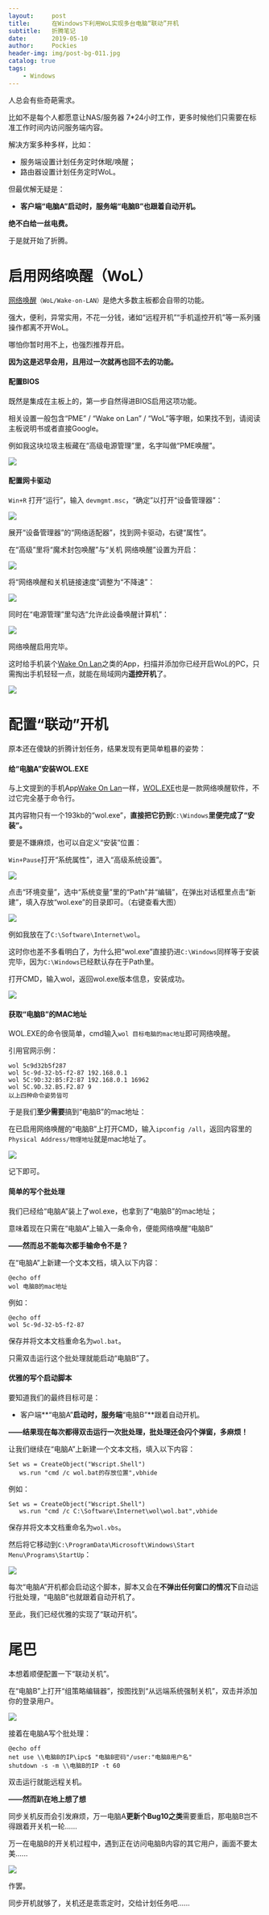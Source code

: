 ```yaml
---
layout:     post
title:      在Windows下利用WoL实现多台电脑“联动”开机
subtitle:   折腾笔记
date:       2019-05-10
author:     Pockies
header-img: img/post-bg-011.jpg
catalog: true
tags:
    - Windows
---
```


人总会有些奇葩需求。

比如不是每个人都愿意让NAS/服务器 7*24小时工作，更多时候他们只需要在标准工作时间内访问服务端内容。

解决方案多种多样，比如：

- 服务端设置计划任务定时休眠/唤醒；
- 路由器设置计划任务定时WoL。

但最优解无疑是：

- **客户端“电脑A”启动时，服务端“电脑B”也跟着自动开机。**

**绝不白给一丝电费。**

于是就开始了折腾。

# 启用网络唤醒（WoL）

[网络唤醒](https://zh.wikipedia.org/wiki/%E7%B6%B2%E8%B7%AF%E5%96%9A%E9%86%92)`（WoL/Wake-on-LAN）`是绝大多数主板都会自带的功能。

强大，便利，异常实用，不花一分钱，诸如“远程开机”“手机遥控开机”等一系列骚操作都离不开WoL。

哪怕你暂时用不上，也强烈推荐开启。

**因为这是迟早会用，且用过一次就再也回不去的功能。**

#### 配置BIOS

既然是集成在主板上的，第一步自然得进BIOS启用这项功能。

相关设置一般包含“PME” / “Wake on Lan” / “WoL”等字眼，如果找不到，请阅读主板说明书或者直接Google。

例如我这块垃圾主板藏在“高级电源管理”里，名字叫做“PME唤醒”。

![](https://cdn.jsdelivr.net/gh/Pockies/pic/master/741f9461ly1g2wassl4eij21400mm4m0.jpg)

#### 配置网卡驱动

`Win+R` 打开“运行”，输入 `devmgmt.msc`，“确定”以打开“设备管理器”：

![](https://cdn.jsdelivr.net/gh/Pockies/pic/master/%E8%BF%90%E8%A1%8C(473).png)

展开“设备管理器”的“网络适配器”，找到网卡驱动，右键“属性”。

在“高级”里将“魔术封包唤醒”与“关机 网络唤醒”设置为开启：

![](https://cdn.jsdelivr.net/gh/Pockies/pic/master/Realtek%20PCIe%20GBE%20Family%20Controller%20%E5%B1%9E%E6%80%A7(471).png)

将“网络唤醒和关机链接速度”调整为“不降速”：

![](https://cdn.jsdelivr.net/gh/Pockies/pic/20200707002531.png)

同时在“电源管理”里勾选“允许此设备唤醒计算机”：

![](https://cdn.jsdelivr.net/gh/Pockies/pic/master/Realtek%20PCIe%20GBE%20Family%20Controller%20%E5%B1%9E%E6%80%A7(475).png)

网络唤醒启用完毕。

这时给手机装个[Wake On Lan](https://play.google.com/store/apps/details?id=co.uk.mrwebb.wakeonlan)之类的App，扫描并添加你已经开启WoL的PC，只需掏出手机轻轻一点，就能在局域网内**遥控开机**了。

![](https://cdn.jsdelivr.net/gh/Pockies/pic/master/Screenshot_20190510-171940.png)

# 配置“联动”开机

原本还在傻缺的折腾计划任务，结果发现有更简单粗暴的姿势：

#### 给“电脑A”安装WOL.EXE

与上文提到的手机App[Wake On Lan](https://play.google.com/store/apps/details?id=co.uk.mrwebb.wakeonlan)一样，[WOL.EXE](https://www.gammadyne.com/cmdline.htm#wol)也是一款网络唤醒软件，不过它完全基于命令行。

其内容物只有一个193kb的“wol.exe”，**直接把它扔到**`C:\Windows`**里便完成了“安装”。**

要是不嫌麻烦，也可以自定义“安装”位置：

`Win+Pause`打开“系统属性”，进入“高级系统设置”。

![](https://cdn.jsdelivr.net/gh/Pockies/pic/master/%E7%B3%BB%E7%BB%9F(479).png)

点击“环境变量”，选中“系统变量”里的“Path”并“编辑”，在弹出对话框里点击“新建”，填入存放“wol.exe”的目录即可。（右键查看大图）

![](https://cdn.jsdelivr.net/gh/Pockies/pic/master/%E7%BC%96%E8%BE%91%E7%8E%AF%E5%A2%83%E5%8F%98%E9%87%8F(480).png)

例如我放在了`C:\Software\Internet\wol`。

这时你也差不多看明白了，为什么把“wol.exe”直接扔进`C:\Windows`同样等于安装完毕，因为`C:\Windows`已经默认存在于Path里。

打开CMD，输入wol，返回wol.exe版本信息，安装成功。

![](https://cdn.jsdelivr.net/gh/Pockies/pic/master/Administrator_%20%E5%91%BD%E4%BB%A4%E6%8F%90%E7%A4%BA%E7%AC%A6(481).png)

#### 获取“电脑B”的MAC地址

WOL.EXE的命令很简单，cmd输入`wol 目标电脑的mac地址`即可网络唤醒。

引用官网示例：

```
wol 5c9d32b5f287
wol 5c-9d-32-b5-f2-87 192.168.0.1
wol 5C:9D:32:B5:F2:87 192.168.0.1 16962
wol 5C.9D.32.B5.F2.87 9
以上四种命令姿势皆可
```

于是我们**至少需要**搞到“电脑B”的mac地址：

在已启用网络唤醒的“电脑B”上打开CMD，输入`ipconfig /all`，返回内容里的`Physical Address/物理地址`就是mac地址了。

![](https://cdn.jsdelivr.net/gh/Pockies/pic/master/Administrator_%20%E5%91%BD%E4%BB%A4%E6%8F%90%E7%A4%BA%E7%AC%A6(477).png)

记下即可。

#### 简单的写个批处理

我们已经给“电脑A”装上了wol.exe，也拿到了“电脑B”的mac地址；

意味着现在只需在“电脑A”上输入一条命令，便能网络唤醒“电脑B”

**——然而总不能每次都手输命令不是？**

在“电脑A”上新建一个文本文档，填入以下内容：

```
@echo off
wol 电脑B的mac地址
```

例如：

```
@echo off
wol 5c-9d-32-b5-f2-87
```

保存并将文本文档重命名为`wol.bat`。

只需双击运行这个批处理就能启动“电脑B”了。

#### 优雅的写个启动脚本

要知道我们的最终目标可是：

- 客户端**“电脑A”**启动时，服务端**“电脑B”**跟着自动开机。

**——结果现在每次都得双击运行一次批处理，批处理还会闪个弹窗，多麻烦！**

让我们继续在“电脑A”上新建一个文本文档，填入以下内容：

```
Set ws = CreateObject("Wscript.Shell") 
   ws.run "cmd /c wol.bat的存放位置",vbhide
```

例如：

```
Set ws = CreateObject("Wscript.Shell") 
   ws.run "cmd /c C:\Software\Internet\wol\wol.bat",vbhide
```

保存并将文本文档重命名为`wol.vbs`。

然后将它移动到`C:\ProgramData\Microsoft\Windows\Start Menu\Programs\StartUp`：

![](https://cdn.jsdelivr.net/gh/Pockies/pic/master/%E5%90%AF%E5%8A%A8(482).png)

每次“电脑A”开机都会启动这个脚本，脚本又会在**不弹出任何窗口的情况下**自动运行批处理，“电脑B”也就跟着自动开机了。

至此，我们已经优雅的实现了“联动开机”。

# 尾巴

本想着顺便配置一下“联动关机”。

在“电脑B”上打开“组策略编辑器”，按图找到“从远端系统强制关机”，双击并添加你的登录用户。

![](https://cdn.jsdelivr.net/gh/Pockies/pic/master/POCKIES-NAS%20-%20%E8%BF%9C%E7%A8%8B%E6%A1%8C%E9%9D%A2%E8%BF%9E%E6%8E%A5(483).png)

接着在电脑A写个批处理：

```
@echo off
net use \\电脑B的IP\ipc$ "电脑B密码"/user:"电脑B用户名"
shutdown -s -m \\电脑B的IP -t 60
```

双击运行就能远程关机。

**——然而趴在地上想了想**

同步关机反而会引发麻烦，万一电脑A**更新个Bug10之类**需要重启，那电脑B岂不得跟着开关机一轮......

万一在电脑B的开关机过程中，遇到正在访问电脑B内容的其它用户，画面不要太美......

![](https://cdn.jsdelivr.net/gh/Pockies/pic/master/(201)2.png)

作罢。

同步开机就够了，关机还是乖乖定时，交给计划任务吧......